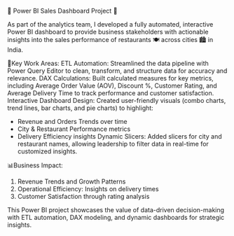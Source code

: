 🚀 Power BI Sales Dashboard Project 🚀

As part of the analytics team, I developed a fully automated, interactive Power BI dashboard to provide business stakeholders with actionable insights into the sales performance of restaurants 🍽️ across cities 🏙️ in India.

🌟Key Work Areas:
ETL Automation: Streamlined the data pipeline with Power Query Editor to clean, transform, and structure data for accuracy and relevance.
DAX Calculations: Built calculated measures for key metrics, including Average Order Value (AOV), Discount %, Customer Rating, and Average Delivery Time to track performance and customer satisfaction.
Interactive Dashboard Design: Created user-friendly visuals (combo charts, trend lines, bar charts, and pie charts) to highlight:
 - Revenue and Orders Trends over time
 - City & Restaurant Performance metrics
 - Delivery Efficiency insights
Dynamic Slicers: Added slicers for city and restaurant names, allowing leadership to filter data in real-time for customized insights.

📊Business Impact:
1. Revenue Trends and Growth Patterns
2. Operational Efficiency: Insights on delivery times
3. Customer Satisfaction through rating analysis

This Power BI project showcases the value of data-driven decision-making with ETL automation, DAX modeling, and dynamic dashboards for strategic insights.
